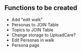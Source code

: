 ## Functions to be created
- Add "edit walk"
- Personas to JOIN Table
- Topics to JOIN Table
- Change storage to UploadCare?
- Edit Personas in walk
- Persona page